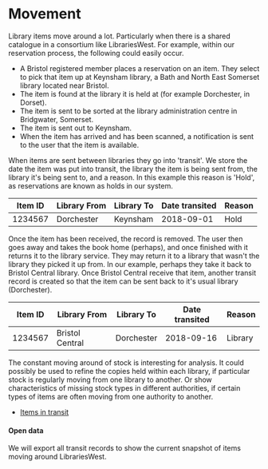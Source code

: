 Movement
========

Library items move around a lot. Particularly when there is a shared catalogue in a consortium like LibrariesWest. For example, within our reservation process, the following could easily occur.

- A Bristol registered member places a reservation on an item. They select to pick that item up at Keynsham library, a Bath and North East Somerset library located near Bristol.
- The item is found at the library it is held at (for example Dorchester, in Dorset).
- The item is sent to be sorted at the library administration centre in Bridgwater, Somerset.
- The item is sent out to Keynsham.
- When the item has arrived and has been scanned, a notification is sent to the user that the item is available.

When items are sent between libraries they go into 'transit'. We store the date the item was put into transit, the library the item is being sent from, the library it's being sent to, and a reason. In this example this reason is 'Hold', as reservations are known as holds in our system.

| Item ID | Library From | Library To | Date transited | Reason |
| ------- | ------------ | ---------- | -------------- | ------ |
| 1234567 | Dorchester | Keynsham | 2018-09-01 | Hold |

Once the item has been received, the record is removed. The user then goes away and takes the book home (perhaps), and once finished with it returns it to the library service. They may return it to a library that wasn't the library they picked it up from. In our example, perhaps they take it back to Bristol Central library. Once Bristol Central receive that item, another transit record is created so that the item can be sent back to it's usual library (Dorchester).

| Item ID | Library From | Library To | Date transited | Reason |
| ------- | ------------ | ---------- | -------------- | ------ |
| 1234567 | Bristol Central | Dorchester | 2018-09-16 | Library |

The constant moving around of stock is interesting for analysis. It could possibly be used to refine the copies held within each library, if particular stock is regularly moving from one library to another. Or show characteristics of missing stock types in different authorities, if certain types of items are often moving from one authority to another.

- [Items in transit](./transits.md)

#### Open data

We will export all transit records to show the current snapshot of items moving around LibrariesWest.
